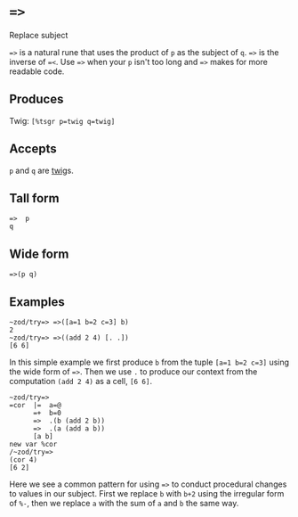 `=>`
====

Replace subject

`=>` is a natural rune that uses the product of `p` as the subject of
`q`. `=>` is the inverse of `=<`. Use `=>` when your `p` isn't too long
and `=>` makes for more readable code.

Produces
--------

Twig: `[%tsgr p=twig q=twig]`

Accepts
-------

`p` and `q` are [twig]()s.

Tall form
---------

    =>  p
    q

Wide form
---------

    =>(p q)

Examples
--------

    ~zod/try=> =>([a=1 b=2 c=3] b)
    2
    ~zod/try=> =>((add 2 4) [. .])
    [6 6]

In this simple example we first produce `b` from the tuple
`[a=1 b=2 c=3]` using the wide form of `=>`. Then we use `.` to produce
our context from the computation `(add 2 4)` as a cell, `[6 6]`.

    ~zod/try=> 
    =cor  |=  a=@
          =+  b=0
          =>  .(b (add 2 b))
          =>  .(a (add a b))
          [a b]
    new var %cor
    /~zod/try=> 
    (cor 4)
    [6 2]

Here we see a common pattern for using `=>` to conduct procedural
changes to values in our subject. First we replace `b` with `b+2` using
the irregular form of `%-`, then we replace `a` with the sum of `a` and
`b` the same way.
